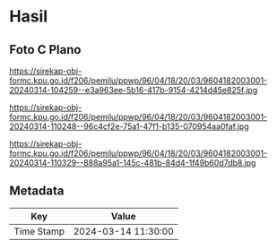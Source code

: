 # Hasil

## Foto C Plano

https://sirekap-obj-formc.kpu.go.id/f206/pemilu/ppwp/96/04/18/20/03/9604182003001-20240314-104259--e3a963ee-5b16-417b-9154-4214d45e825f.jpg

https://sirekap-obj-formc.kpu.go.id/f206/pemilu/ppwp/96/04/18/20/03/9604182003001-20240314-110248--96c4cf2e-75a1-47f1-b135-070954aa0faf.jpg

https://sirekap-obj-formc.kpu.go.id/f206/pemilu/ppwp/96/04/18/20/03/9604182003001-20240314-110329--888a95a1-145c-481b-84d4-1f49b60d7db8.jpg


## Metadata

| Key        | Value               |
| ---------- | ------------------- |
| Time Stamp | 2024-03-14 11:30:00 |



